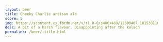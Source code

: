 ```yaml
---
layout: beer
title: Cheeky Charlie artisan ale
score: 5
img: https://scontent.xx.fbcdn.net/v/t1.0-0/p480x480/12509407_10153811619193745_3070555167581402785_n.jpg?oh=02409387fd22b72e761db0fec643f0f5&oe=5839AD00
desc: A bit of a harsh flavour. Disappointing after the kolsch
permalink: /beer/:title.html
---
```

